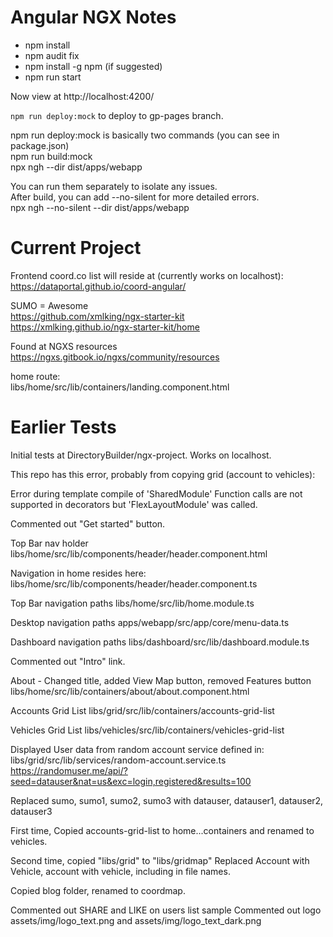 # Angular NGX Notes

- npm install
- npm audit fix
- npm install -g npm (if suggested)
- npm run start

Now view at http://localhost:4200/

`npm run deploy:mock` to deploy to gp-pages branch.

npm run deploy:mock is basically two commands (you can see in package.json)  
npm run build:mock  
npx ngh --dir dist/apps/webapp  

You can run them separately to isolate any issues.  
After build, you can add --no-silent for more detailed errors.  
npx ngh --no-silent --dir dist/apps/webapp

# Current Project

Frontend coord.co list will reside at (currently works on localhost):  
https://dataportal.github.io/coord-angular/

SUMO = Awesome  
https://github.com/xmlking/ngx-starter-kit  
https://xmlking.github.io/ngx-starter-kit/home  

Found at NGXS resources  
https://ngxs.gitbook.io/ngxs/community/resources

home route:  
libs/home/src/lib/containers/landing.component.html


# Earlier Tests

Initial tests at DirectoryBuilder/ngx-project.
Works on localhost.

This repo has this error, probably from copying grid (account to vehicles):

Error during template compile of 'SharedModule'
  Function calls are not supported in decorators but 'FlexLayoutModule' was called.

Commented out "Get started" button.


Top Bar nav holder
libs/home/src/lib/components/header/header.component.html

Navigation in home resides here:
libs/home/src/lib/components/header/header.component.ts


Top Bar navigation paths
libs/home/src/lib/home.module.ts

Desktop navigation paths
apps/webapp/src/app/core/menu-data.ts

Dashboard navigation paths
libs/dashboard/src/lib/dashboard.module.ts


Commented out "Intro" link.

About - Changed title, added View Map button, removed Features button
libs/home/src/lib/containers/about/about.component.html


Accounts Grid List
libs/grid/src/lib/containers/accounts-grid-list

Vehicles Grid List
libs/vehicles/src/lib/containers/vehicles-grid-list


Displayed User data from random account service defined in:
libs/grid/src/lib/services/random-account.service.ts
https://randomuser.me/api/?seed=datauser&nat=us&exc=login,registered&results=100

Replaced sumo, sumo1, sumo2, sumo3 with datauser, datauser1, datauser2, datauser3

First time,
Copied accounts-grid-list to home...containers and renamed to vehicles.

Second time, copied "libs/grid" to "libs/gridmap"
Replaced Account with Vehicle, account with vehicle, including in file names.

Copied blog folder, renamed to coordmap.

Commented out SHARE and LIKE on users list sample
Commented out logo assets/img/logo_text.png and assets/img/logo_text_dark.png
